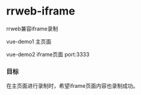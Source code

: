 # rrweb-iframe
rrweb兼容iframe录制

vue-demo1 主页面

vue-demo2 iframe页面 port:3333

### 目标

在主页面进行录制时，希望iframe页面内容也录制成功。
